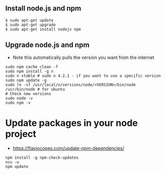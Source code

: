 ## Install node.js and npm
```
$ sudo apt-get update
$ sudo apt-get upgrade
$ sudo apt-get install nodejs npm
```

## Upgrade node.js and npm
* Note this automatically pulls the version you want from the internet
```
sudo npm cache clean -f
sudo npm install -g n
sudo n stable # sudo n 4.2.1 - if you want to use a specific version
sudo npm update -g
sudo ln -sf /usr/local/n/versions/node/<VERSION>/bin/node /usr/bin/node # for ubuntu
# Check new versions
sudo node -v
sudo npm -v
```

# Update packages in your node project
* https://flaviocopes.com/update-npm-dependencies/
```
npm install -g npm-check-updates
ncu -u
npm update
```
